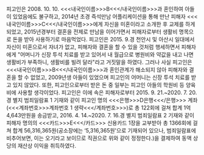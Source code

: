 피고인은 2008. 10. 10. <<<내국인이름>>>B<<</내국인이름>>>과 혼인하여 아들이 있었음에도 불구하고, 2014년 초경 즉석만남 어플리케이션을 통해 만난 피해자 <<<내국인이름>>>C<<</내국인이름>>>에게 자신을 미혼이라고 소개한 후 교제를 하게 되었고, 2015년경부터 결혼을 전제로 만남을 이어가면서 피해자로부터 생활비 명목으로 돈을 받아 사용하기로 마음먹었다.
피고인은 2015. 9.경 천안시 및 아산시 일대에서 자신이 미혼으로서 자녀가 없고, 피해자와 결혼을 할 수 있을 것처럼 행세하면서 피해자에게 "어머니가 신장 투석 치료를 받고 있어서 내 월급으로 병원비와 약값을 내고 나면 생활비가 부족하니, 생활비를 빌려 달라"라고 거짓말을 하였다.
그러나 사실 피고인은 <<<내국인이름>>>B<<</내국인이름>>>과 혼인관계가 해소되지 않아 피해자와 결혼을 할 수 없었고, 2009년생 아들이 있었으며 피고인의 어머니는 신장 투석 치료를 받고 있지 않았다. 또한, 피고인으로부터 받은 돈 중 일부는 피고인 아들의 학원비 등 양육비에 사용할 생각이었다.
피고인은 이에 속은 피해자로부터 2015. 9. 21.~2020. 7. 20.경 별지 범죄일람표 1 기재와 같이 피고인 명의 <<<은행>>>D은행<<</은행>>> 계좌(<<<계좌번호>>>계좌번호 1 생략<<</계좌번호>>>)로 총 122회에 걸쳐 합계 1억 4,643만원을 송금받고, 2016. 4. 14.~2020. 7. 16.경 별지 범죄일람표 2 기재와 같이 피해자 명의의 <<<카드>>>E<<</카드>>> 신용카드 1장을 교부받아 총 1366회에 걸쳐 합계 56,316,365원(공소장에는 ‘5,316,365원'으로 기재되어 있으나, 범죄일람표에 비추어보면, 이는 오기라고 보이므로 직권으로 위와 같이 정정한다.)을 결제하여 동액 상당의 재산상 이익을 취득하였다.